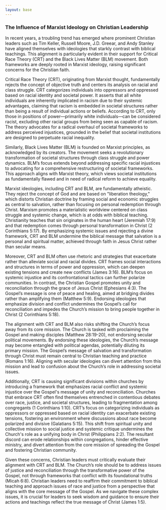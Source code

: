```yaml
---
layout: base
---
```


### The Influence of Marxist Ideology on Christian Leadership

In recent years, a troubling trend has emerged where prominent Christian leaders such as Tim Keller, Russell Moore, J.D. Greear, and Andy Stanley have aligned themselves with ideologies that starkly contrast with biblical teachings. This alignment is particularly evident in their support for Critical Race Theory (CRT) and the Black Lives Matter (BLM) movement. Both frameworks are deeply rooted in Marxist ideology, raising significant concerns for the Christian faith.

Critical Race Theory (CRT), originating from Marxist thought, fundamentally rejects the concept of objective truth and centers its analysis on racial and class struggle. CRT categorizes individuals into oppressors and oppressed based on racial identity and societal power. It asserts that all white individuals are inherently implicated in racism due to their systemic advantages, claiming that racism is embedded in societal structures rather than being a result of individual actions or beliefs. According to CRT, only those in positions of power—primarily white individuals—can be considered racist, excluding other racial groups from being seen as capable of racism. The theory advocates for a radical overhaul of societal frameworks to address perceived injustices, grounded in the belief that societal institutions are designed to perpetuate racial inequality.

Similarly, Black Lives Matter (BLM) is founded on Marxist principles, as acknowledged by its creators. The movement seeks a revolutionary transformation of societal structures through class struggle and power dynamics. BLM’s focus extends beyond addressing specific racial injustices to advocating for a comprehensive restructuring of societal frameworks. This approach aligns with Marxist theory, which views societal institutions as fundamentally flawed and in need of radical reform to achieve equality.

Marxist ideologies, including CRT and BLM, are fundamentally atheistic. They reject the concept of God and are based on "liberation theology," which distorts Christian doctrine by framing social and economic struggles as central to salvation, rather than focusing on personal redemption through Christ. Marxism promotes a materialistic worldview centered on class struggle and systemic change, which is at odds with biblical teaching. Christianity teaches that sin originates in the human heart (Jeremiah 17:9) and that redemption comes through personal transformation in Christ (2 Corinthians 5:17). By emphasizing systemic issues and rejecting a divine framework, CRT and BLM undermine the biblical message that salvation is a personal and spiritual matter, achieved through faith in Jesus Christ rather than secular means.

Moreover, CRT and BLM often use rhetoric and strategies that exacerbate rather than alleviate social and racial divides. CRT frames social interactions and structures in terms of power and oppression, which can deepen existing tensions and create new conflicts (James 3:16). BLM’s focus on systemic injustice and its confrontational tactics can further polarize communities. In contrast, the Christian Gospel promotes unity and reconciliation through the grace of Jesus Christ (Ephesians 4:3). The Gospel’s message is one of peace and healing, aimed at bridging divides rather than amplifying them (Matthew 5:9). Endorsing ideologies that emphasize division and conflict undermines the Gospel’s call for reconciliation and impedes the Church’s mission to bring people together in Christ (2 Corinthians 5:18).

The alignment with CRT and BLM also risks shifting the Church’s focus away from its core mission. The Church is tasked with proclaiming the Gospel and making disciples (Matthew 28:19-20), not endorsing secular political movements. By endorsing these ideologies, the Church’s message may become entangled with political agendas, potentially diluting its primary mission. The Gospel’s message of salvation and transformation through Christ must remain central to Christian teaching and practice (Romans 1:16). Aligning with secular ideologies can divert attention from this mission and lead to confusion about the Church’s role in addressing societal issues.

Additionally, CRT is causing significant divisions within churches by introducing a framework that emphasizes racial conflict and systemic injustice over the Gospel's message of unity and reconciliation. Churches that embrace CRT often find themselves entrenched in contentious debates over race, justice, and societal structures, leading to fragmentation among congregants (1 Corinthians 1:10). CRT’s focus on categorizing individuals as oppressors or oppressed based on racial identity can exacerbate existing tensions, fostering an environment where discussions about race become polarized and divisive (Galatians 5:15). This shift from spiritual unity and collective mission to social justice and systemic critique undermines the Church's role as a unifying body in Christ (Philippians 2:2). The resultant discord can erode relationships within congregations, hinder effective ministry, and divert attention from the core mission of spreading the Gospel and fostering Christian community.

Given these concerns, Christian leaders must critically evaluate their alignment with CRT and BLM. The Church’s role should be to address issues of justice and reconciliation through the transformative power of the Gospel, not through frameworks that conflict with its foundational truths (Micah 6:8). Christian leaders need to reaffirm their commitment to biblical teaching and approach issues of race and justice from a perspective that aligns with the core message of the Gospel. As we navigate these complex issues, it is crucial for leaders to seek wisdom and guidance to ensure their actions and teachings reflect the true message of Christ (James 1:5).